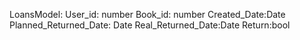 LoansModel:
User_id: number
Book_id: number
Created_Date:Date
Planned_Returned_Date: Date
Real_Returned_Date:Date
Return:bool
